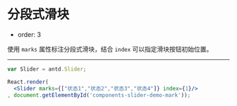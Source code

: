 # 分段式滑块

- order: 3

使用 `marks` 属性标注分段式滑块，结合 `index` 可以指定滑块按钮初始位置。

---

````jsx
var Slider = antd.Slider;

React.render(
  <Slider marks={["状态1","状态2","状态3","状态4"]} index={1}/>
, document.getElementById('components-slider-demo-mark'));
````

